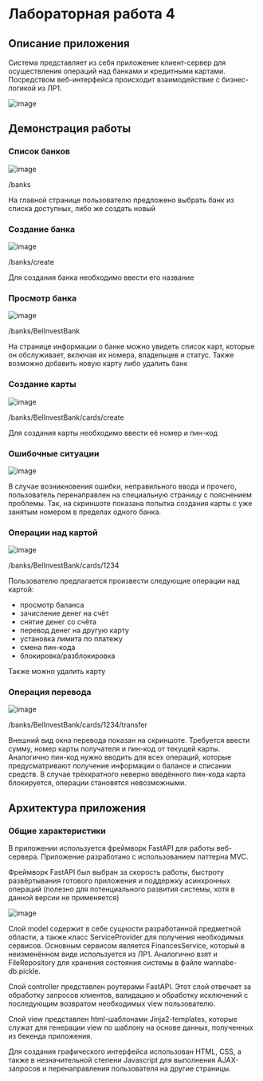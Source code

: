# Лабораторная работа 4

## Описание приложения

Система представляет из себя приложение клиент-сервер для осуществления операций над банками и кредитными картами. Посредством веб-интерфейса происходит взаимодействие с бизнес-логикой из ЛР1. 

![image](https://github.com/robilkot/BSUIR_PPOIS/assets/82116328/8a360077-9bdd-4e96-8dc4-20d3c399f387)

## Демонстрация работы

### Список банков

![image](https://github.com/robilkot/BSUIR_PPOIS/assets/82116328/f32c1507-5f03-4e99-b381-130efc020a1a)

/banks

На главной странице пользователю предложено выбрать банк из списка доступных, либо же создать новый

### Создание банка

![image](https://github.com/robilkot/BSUIR_PPOIS/assets/82116328/266875cb-f062-4571-9e70-194c3abec14d)

/banks/create

Для создания банка необходимо ввести его название

### Просмотр банка

![image](https://github.com/robilkot/BSUIR_PPOIS/assets/82116328/92ad5a58-3624-4feb-87f6-1bf22d5d4161)

/banks/BelInvestBank

На странице информации о банке можно увидеть список карт, которые он обслуживает, включая их номера, владельцев и статус.
Также возможно добавить новую карту либо удалить банк

### Создание карты

![image](https://github.com/robilkot/BSUIR_PPOIS/assets/82116328/16c6c17f-3338-45a9-9c72-b8fa3ed84e90)

/banks/BelInvestBank/cards/create

Для создания карты необходимо ввести её номер и пин-код

### Ошибочные ситуации

![image](https://github.com/robilkot/BSUIR_PPOIS/assets/82116328/f19bdbf6-2207-44f6-ab37-e319c7f6558c)

В случае возникновения ошибки, неправильного ввода и прочего, пользователь перенаправлен на специальную страницу с пояснением проблемы.
Так, на скриншоте показана попытка создания карты с уже занятым номером в пределах одного банка.

### Операции над картой

![image](https://github.com/robilkot/BSUIR_PPOIS/assets/82116328/de93173e-0ec9-4cd4-94a7-cb4ecbb55176)

/banks/BelInvestBank/cards/1234

Пользователю предлагается произвести следующие операции над картой:
- просмотр баланса
- зачисление денег на счёт
- снятие денег со счёта
- перевод денег на другую карту
- установка лимита по платежу
- смена пин-кода
- блокировка/разблокировка

Также можно удалить карту

### Операция перевода

![image](https://github.com/robilkot/BSUIR_PPOIS/assets/82116328/ef6fb693-6917-4214-8c5c-963bdc5bf5a2)

/banks/BelInvestBank/cards/1234/transfer

Внешний вид окна перевода показан на скриншоте. Требуется ввести сумму, номер карты получателя и пин-код от текущей карты.
Аналогично пин-код нужно вводить для всех операций, которые предусматривают получение информации о балансе и списании средств.
В случае трёхкратного неверно введённого пин-кода карта блокируется, операции становятся невозможными.

## Архитектура приложения

### Общие характеристики

В приложении используется фреймворк FastAPI для работы веб-сервера.
Приложение разработано с использованием паттерна MVC.

Фреймворк FastAPI был выбран за скорость работы, быстроту развёртывания готового приложения и поддержку асинхронных операций (полезно для потенциального развития системы, хотя в данной версии не применяется)

![image](https://github.com/robilkot/BSUIR_PPOIS/assets/82116328/024854e5-d4a6-47b4-b035-68ceafbb55af)

Слой model содержит в себе сущности разработанной предметной области, а также класс ServiceProvider для получения необходимых сервисов.
Основным сервисом является FinancesService, который в неизменённом виде используется из ЛР1. Аналогично взят и FileRepository для хранения состояния системы в файле wannabe-db.pickle.

Слой controller представлен роутерами FastAPI. Этот слой отвечает за обработку запросов клиентов, валидацию и обработку исключений с последующим возвратом необходимых view пользователю.

Слой view представлен html-шаблонами Jinja2-templates, которые служат для генерации view по шаблону на основе данных, полученных из бекенда приложения.

Для создания графического интерфейса использован HTML, CSS, а также в незначительной степени Javascript для выполнения AJAX-запросов и перенаправления пользователя на другие страницы.
